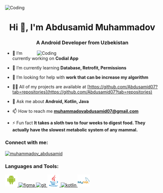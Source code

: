 <img align="top" alt="Coding" width="match_parent" src="https://1.bp.blogspot.com/-7A4WynwLsMw/XbBpCXG8fHI/AAAAAAAAMt4/uOa1bpLskYgrwGbllhSu2SDj_Mig8SXJQCLcBGAsYHQ/s1600/2000_600px.gif">
<h1 align="center">Hi 👋, I'm Abdusamid Muhammadov</h1>
<h3 align="center">A Android Developer from Uzbekistan</h3>
<img align="right" alt="Coding" width="400" src="https://i.pinimg.com/originals/ce/69/4f/ce694f560636dffcf42ecf40d4f2f962.gif">

- 🔭 I’m currently working on **Codial App**

- 🌱 I’m currently learning **Database, Retrofit, Permissions**

- 🤝 I’m looking for help with **work that can be increase my algorithm**

- 👨‍💻 All of my projects are available at [https://github.com/Abdusamid07?tab=repositories](https://github.com/Abdusamid07?tab=repositories)

- 💬 Ask me about **Android, Kotlin, Java**

- 📫 How to reach me **muhammadovabdusamid07@gmail.com**

- ⚡ Fun fact **It takes a sloth two to four weeks to digest food. They actually have the slowest metabolic system of any mammal.**

<h3 align="left">Connect with me:</h3>
<p align="left">
<a href="https://instagram.com/muhammadov_abdusamid" target="blank"><img align="center" src="https://raw.githubusercontent.com/rahuldkjain/github-profile-readme-generator/master/src/images/icons/Social/instagram.svg" alt="muhammadov_abdusamid" height="30" width="40" /></a>
</p>

<h3 align="left">Languages and Tools:</h3>
<p align="left"> <a href="https://developer.android.com" target="_blank" rel="noreferrer"> <img src="https://raw.githubusercontent.com/devicons/devicon/master/icons/android/android-original-wordmark.svg" alt="android" width="40" height="40"/> </a> <a href="https://www.figma.com/" target="_blank" rel="noreferrer"> <img src="https://www.vectorlogo.zone/logos/figma/figma-icon.svg" alt="figma" width="40" height="40"/> </a> <a href="https://git-scm.com/" target="_blank" rel="noreferrer"> <img src="https://www.vectorlogo.zone/logos/git-scm/git-scm-icon.svg" alt="git" width="40" height="40"/> </a> <a href="https://www.java.com" target="_blank" rel="noreferrer"> <img src="https://raw.githubusercontent.com/devicons/devicon/master/icons/java/java-original.svg" alt="java" width="40" height="40"/> </a> <a href="https://kotlinlang.org" target="_blank" rel="noreferrer"> <img src="https://www.vectorlogo.zone/logos/kotlinlang/kotlinlang-icon.svg" alt="kotlin" width="40" height="40"/> </a> <a href="https://www.mysql.com/" target="_blank" rel="noreferrer"> <img src="https://raw.githubusercontent.com/devicons/devicon/master/icons/mysql/mysql-original-wordmark.svg" alt="mysql" width="40" height="40"/> </a> </p>
